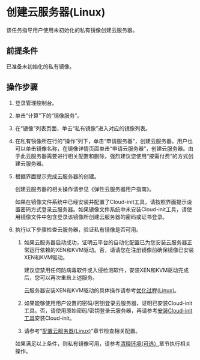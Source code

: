 # 创建云服务器\(Linux\)<a name="ZH-CN_TOPIC_0030713194"></a>

该任务指导用户使用未初始化的私有镜像创建云服务器。

## 前提条件<a name="zh-cn_topic_0029486610_zh-cn_topic_0029124475_section16323558145024"></a>

已准备未初始化的私有镜像。

## 操作步骤<a name="zh-cn_topic_0029486610_zh-cn_topic_0029124475_s3524cdcb025c4c3aa892d8c644fc677e"></a>

1.  登录管理控制台。
2.  单击“计算”下的“镜像服务”。
3.  在“镜像”列表页面，单击“私有镜像”进入对应的镜像列表。
4.  在私有镜像所在行的“操作”列下，单击“申请服务器”，创建云服务器。用户也可以单击镜像名称，在镜像详情页面单击“申请云服务器”，创建云服务器。由于此云服务器需要进行相关配置和删除，强烈建议您使用“按需付费”的方式创建云服务器。
5.  根据界面提示完成云服务器的创建。

    创建云服务器的相关操作请参见《弹性云服务器用户指南》。

    如果在镜像文件系统中已经安装并配置了Cloud-init工具，请按照界面提示设置密码方式登录云服务器。如果镜像文件系统中未安装Cloud-init工具，请使用镜像文件中包含登录该镜像所创建云服务器的密码或证书登录。

6.  执行以下步骤检查云服务器，验证私有镜像是否可用。

    1.  如果云服务器启动成功，证明云平台的自动化配置已为您安装云服务器正常运行依赖的XEN和KVM驱动。否，请请您在注册镜像前确保镜像已安装XEN和KVM驱动。

        建议您禁用任何防病毒软件或入侵检测软件，安装XEN和KVM驱动完成后，您可以再次重启上述服务。

        云服务器安装XEN和KVM驱动的具体操作请参考[优化过程\(Linux\)](优化过程(Linux).md)。

    2.  如果能够使用用户设置的密码/密钥登录云服务器，证明已安装Cloud-init工具。否，请使用原始密码/密钥登录云服务器，再请参考[安装Cloud-init工具](安装Cloud-init工具.md)安装Cloud-init。
    3.  请参考“[配置云服务器\(Linux\)](配置云服务器(Linux).md)”章节检查相关配置。

    如果满足以上条件，则私有镜像可用，请参考[清理环境\(可选）](清理环境-Linux.md)章节执行相关操作。


